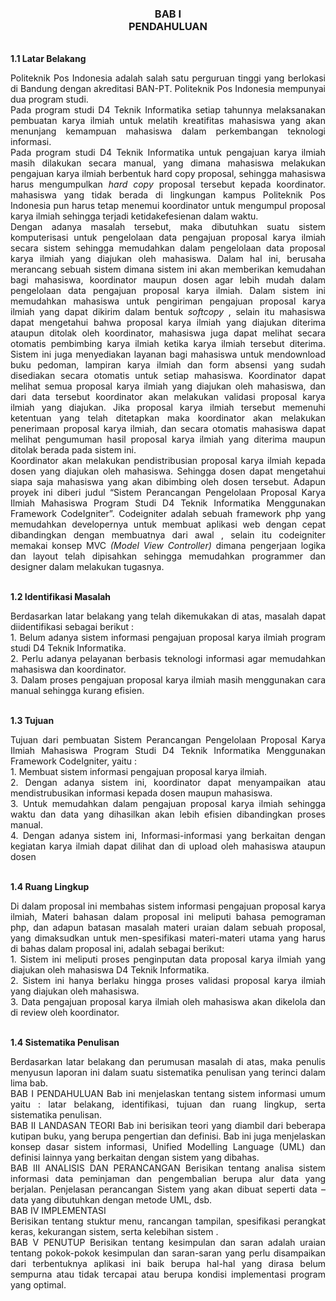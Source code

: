 <h3 align="center"> BAB I <br> 
PENDAHULUAN </h3>
<br>
<b>1.1	Latar Belakang </b>
<p align="justify">
 Politeknik Pos Indonesia adalah salah satu perguruan tinggi yang berlokasi di Bandung dengan akreditasi BAN-PT. Politeknik Pos Indonesia mempunyai dua program studi. 
 <br>
Pada program studi D4 Teknik Informatika setiap tahunnya melaksanakan pembuatan karya ilmiah untuk melatih kreatifitas mahasiswa yang akan menunjang kemampuan mahasiswa dalam perkembangan teknologi informasi.<br>
Pada program studi D4 Teknik Informatika untuk pengajuan karya ilmiah masih dilakukan secara manual, yang dimana mahasiswa melakukan pengajuan karya ilmiah berbentuk <i></i>hard copy</i> proposal, sehingga mahasiswa harus mengumpulkan <i>hard copy</i> proposal tersebut kepada koordinator. mahasiswa yang tidak berada di lingkungan kampus Politeknik Pos Indonesia pun harus tetap menemui koordinator untuk mengumpul proposal karya ilmiah sehingga terjadi ketidakefesienan dalam waktu. 
<br> Dengan adanya masalah tersebut, maka dibutuhkan suatu sistem komputerisasi untuk pengelolaan data pengajuan proposal karya ilmiah secara sistem  sehingga memudahkan dalam pengelolaan data proposal karya ilmiah yang diajukan oleh mahasiswa. Dalam hal ini, berusaha merancang sebuah sistem dimana sistem ini akan memberikan kemudahan bagi mahasiswa, koordinator maupun dosen agar lebih mudah dalam pengelolaan data pengajuan proposal karya ilmiah. Dalam sistem ini memudahkan mahasiswa untuk pengiriman pengajuan proposal karya ilmiah yang dapat dikirim dalam bentuk <i>softcopy </i>, selain itu mahasiswa dapat mengetahui bahwa proposal karya ilmiah yang diajukan diterima ataupun ditolak oleh koordinator, mahasiswa juga dapat melihat secara otomatis pembimbing karya ilmiah ketika karya ilmiah tersebut diterima. Sistem ini juga menyediakan layanan bagi mahasiswa untuk mendownload buku pedoman, lampiran karya ilmiah dan form absensi yang sudah disediakan secara otomatis untuk setiap mahasiswa. Koordinator dapat melihat semua proposal karya ilmiah yang diajukan oleh mahasiswa, dan dari data tersebut koordinator akan melakukan validasi proposal karya ilmiah yang diajukan. Jika proposal karya ilmiah tersebut memenuhi ketentuan yang telah ditetapkan maka koordinator akan melakukan penerimaan proposal karya ilmiah, dan secara otomatis mahasiswa dapat melihat pengumuman hasil proposal karya ilmiah yang diterima maupun ditolak berada pada sistem ini.
<br> Koordinator akan melakukan pendistribusian proposal karya ilmiah kepada dosen yang diajukan oleh mahasiswa. Sehingga dosen dapat mengetahui siapa saja mahasiswa yang akan dibimbing oleh dosen tersebut. Adapun proyek ini diberi judul “Sistem Perancangan Pengelolaan Proposal Karya Ilmiah Mahasiswa Program Studi D4 Teknik Informatika Menggunakan Framework CodeIgniter”. Codeigniter adalah sebuah framework php yang memudahkan developernya untuk membuat aplikasi web dengan cepat dibandingkan dengan membuatnya dari awal , selain itu codeigniter memakai konsep MVC <i> (Model View Controller)</i> dimana pengerjaan logika dan layout telah dipisahkan sehingga memudahkan programmer dan designer dalam melakukan tugasnya.
</p>
<br>
<b>1.2	Identifikasi Masalah </b>
<p align="justify">
Berdasarkan latar belakang yang telah dikemukakan di atas, masalah dapat  diidentifikasi sebagai berikut :<br>
1.	Belum adanya sistem informasi pengajuan proposal karya ilmiah program studi D4 Teknik Informatika.<br>
2.	Perlu adanya pelayanan berbasis teknologi informasi agar memudahkan mahasiswa dan koordinator.<br>
3.	Dalam proses pengajuan proposal karya ilmiah masih menggunakan cara manual sehingga kurang efisien.
</p>
 
<br><b>1.3	Tujuan</b>
<p align="justify">
Tujuan dari pembuatan Sistem Perancangan Pengelolaan Proposal Karya Ilmiah Mahasiswa Program Studi D4 Teknik Informatika Menggunakan Framework CodeIgniter, yaitu :<br>
1.	Membuat sistem informasi pengajuan proposal karya ilmiah.<br>
2.	Dengan adanya sistem ini, koordinator dapat menyampaikan atau mendistrubusikan informasi kepada dosen maupun mahasiswa.  <br>
3.	Untuk memudahkan dalam pengajuan proposal karya ilmiah sehingga waktu dan data yang dihasilkan akan lebih efisien dibandingkan proses manual.<br>
4.	Dengan adanya sistem ini, Informasi-informasi yang berkaitan dengan kegiatan karya ilmiah dapat dilihat dan di upload oleh mahasiswa ataupun dosen
</p>
<br><b>1.4  Ruang Lingkup</b>
<p align="justify">
Di dalam proposal ini membahas sistem informasi pengajuan proposal karya ilmiah, Materi bahasan dalam proposal ini meliputi bahasa pemograman php, dan adapun batasan masalah materi uraian dalam sebuah proposal, yang dimaksudkan untuk men-spesifikasi materi-materi utama yang harus di bahas dalam proposal ini, adalah sebagai berikut:<br>
1.	Sistem ini meliputi proses penginputan data proposal karya ilmiah   yang diajukan oleh mahasiswa D4 Teknik Informatika.<br>
2.	Sistem ini hanya berlaku hingga proses validasi proposal karya ilmiah yang diajukan oleh mahasiswa.<br>
3.	Data pengajuan proposal karya ilmiah oleh mahasiswa akan dikelola dan di review oleh koordinator.
</p>
<br><b>1.4  Sistematika Penulisan</b>
<p align="justify">
Berdasarkan latar belakang dan perumusan masalah di atas, maka penulis menyusun laporan ini dalam suatu sistematika penulisan yang terinci dalam lima bab.
<br>BAB I PENDAHULUAN 
Bab ini menjelaskan tentang sistem informasi umum yaitu : latar belakang, identifikasi, tujuan dan ruang lingkup, serta sistematika penulisan.
<br>BAB II LANDASAN TEORI
Bab ini berisikan teori yang diambil dari beberapa kutipan buku, yang berupa pengertian dan definisi. Bab ini juga menjelaskan konsep dasar sistem informasi, Unified Modelling Language (UML) dan definisi lainnya yang berkaitan dengan sistem yang dibahas.
<br>BAB III ANALISIS DAN PERANCANGAN
Berisikan tentang analisa sistem informasi data peminjaman dan pengembalian berupa alur data yang berjalan. Penjelasan perancangan Sistem yang akan dibuat seperti data – data yang dibutuhkan dengan metode UML, dsb.<br>BAB IV IMPLEMENTASI<br>
Berisikan tentang stuktur menu, rancangan tampilan, spesifikasi perangkat keras, kekurangan sistem, serta kelebihan sistem .
<br>BAB V PENUTUP
Berisikan tentang kesimpulan dan saran adalah uraian tentang pokok-pokok kesimpulan dan saran-saran yang perlu disampaikan dari terbentuknya aplikasi ini baik berupa hal-hal yang dirasa belum sempurna atau tidak tercapai atau berupa kondisi implementasi program yang optimal.


